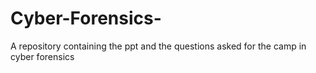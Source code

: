 # Cyber-Forensics-
A repository containing the ppt and the questions asked for the camp in cyber forensics
